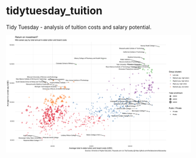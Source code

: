 # tidytuesday_tuition
Tidy Tuesday - analysis of tuition costs and salary potential. 

<img src="https://github.com/lhopkins78/tidytuesday_tuition/blob/master/tuition1.png?raw=true">
